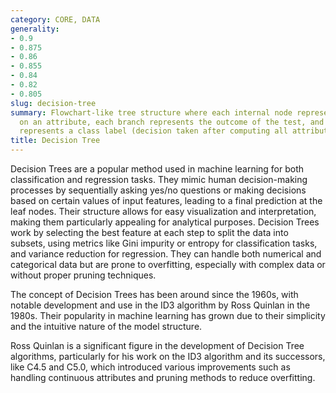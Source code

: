 ```yaml
---
category: CORE, DATA
generality:
- 0.9
- 0.875
- 0.86
- 0.855
- 0.84
- 0.82
- 0.805
slug: decision-tree
summary: Flowchart-like tree structure where each internal node represents a "test"
  on an attribute, each branch represents the outcome of the test, and each leaf node
  represents a class label (decision taken after computing all attributes).
title: Decision Tree
---
```


Decision Trees are a popular method used in machine learning for both classification and regression tasks. They mimic human decision-making processes by sequentially asking yes/no questions or making decisions based on certain values of input features, leading to a final prediction at the leaf nodes. Their structure allows for easy visualization and interpretation, making them particularly appealing for analytical purposes. Decision Trees work by selecting the best feature at each step to split the data into subsets, using metrics like Gini impurity or entropy for classification tasks, and variance reduction for regression. They can handle both numerical and categorical data but are prone to overfitting, especially with complex data or without proper pruning techniques.

The concept of Decision Trees has been around since the 1960s, with notable development and use in the ID3 algorithm by Ross Quinlan in the 1980s. Their popularity in machine learning has grown due to their simplicity and the intuitive nature of the model structure.

Ross Quinlan is a significant figure in the development of Decision Tree algorithms, particularly for his work on the ID3 algorithm and its successors, like C4.5 and C5.0, which introduced various improvements such as handling continuous attributes and pruning methods to reduce overfitting.